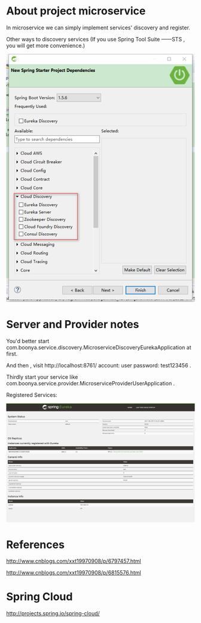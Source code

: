 # About project microservice

In microservice we can simply implement services' discovery and register.

Other ways to discovery services (If you use Spring Tool Suite ——STS , you will get more convenience.) 

![other discovery ways](https://github.com/APIGatewayOfSunflowers/microservice/raw/master/microservice-discovery-eureka/images/discoveries.png)

# Server and Provider notes

You'd better start com.boonya.service.discovery.MicroserviceDiscoveryEurekaApplication at first.

And then , visit http://localhost:8761/  account: user     password: test123456 .

Thirdly start your service like com.boonya.service.provider.MicroserviceProviderUserApplication .

Registered Services:

![other discovery ways](https://github.com/APIGatewayOfSunflowers/microservice/raw/master/microservice-discovery-eureka/images/services.png)

# References

http://www.cnblogs.com/xxt19970908/p/6797457.html

http://www.cnblogs.com/xxt19970908/p/6815576.html


# Spring Cloud

http://projects.spring.io/spring-cloud/
